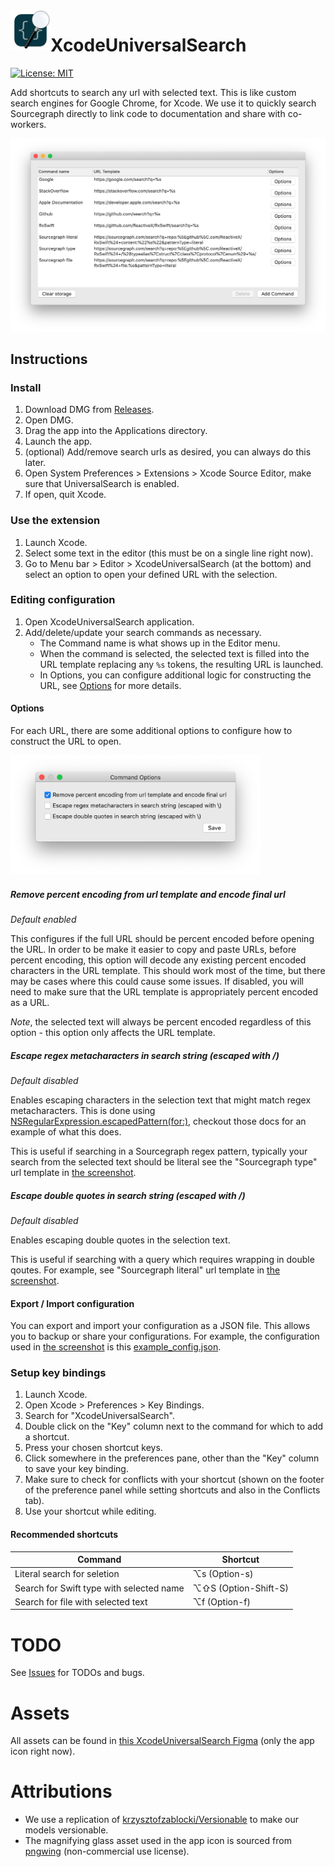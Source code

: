 <img src="XcodeUniversalSearch/Assets.xcassets/AppIcon.appiconset/512x512@2x.png" width="64" align="left">

# XcodeUniversalSearch

[![License: MIT](https://img.shields.io/badge/License-MIT-yellow.svg)](https://opensource.org/licenses/MIT)

Add shortcuts to search any url with selected text. This is like custom search engines for Google Chrome, for Xcode. We use it to quickly search Sourcegraph directly to link code to documentation and share with co-workers.

![Example configuration UI screenshot](resources/configuration_ui_screenshot.png)

## Instructions

### Install

1. Download DMG from [Releases](https://github.com/sm11963/XcodeUniversalSearch/releases).
1. Open DMG.
1. Drag the app into the Applications directory.
1. Launch the app.
1. (optional) Add/remove search urls as desired, you can always do this later.
1. Open System Preferences > Extensions > Xcode Source Editor, make sure that UniversalSearch is enabled.
1. If open, quit Xcode.

### Use the extension

1. Launch Xcode.
1. Select some text in the editor (this must be on a single line right now).
1. Go to Menu bar > Editor > XcodeUniversalSearch (at the bottom) and select an option to open your defined URL with the selection.

### Editing configuration

1. Open XcodeUniversalSearch application.
1. Add/delete/update your search commands as necessary.
    - The Command name is what shows up in the Editor menu.
    - When the command is selected, the selected text is filled into the URL template replacing any `%s` tokens, the resulting URL is launched.
    - In Options, you can configure additional logic for constructing the URL, see [Options](#options) for more details.

#### Options

For each URL, there are some additional options to configure how to construct the URL to open.

<img src="resources/options_ui_screenshot.png" width="400">

##### Remove percent encoding from url template and encode final url

*Default enabled*

This configures if the full URL should be percent encoded before opening the URL. In order to be make it easier to copy and paste URLs, before percent encoding, this option will decode any existing percent encoded characters in the URL template. This should work most of the time, but there may be cases where this could cause some issues. If disabled, you will need to make sure that the URL template is appropriately percent encoded as a URL.

*Note*, the selected text will always be percent encoded regardless of this option - this option only affects the URL template.

##### Escape regex metacharacters in search string (escaped with /)

*Default disabled*

Enables escaping characters in the selection text that might match regex metacharacters. This is done using [NSRegularExpression.escapedPattern(for:)](https://developer.apple.com/documentation/foundation/nsregularexpression/1408386-escapedpattern), checkout those docs for an example of what this does.

This is useful if searching in a Sourcegraph regex pattern, typically your search from the selected text should be literal see the "Sourcegraph type" url template in [the screenshot](#xcodeuniversalsearch).

##### Escape double quotes in search string (escaped with /)

*Default disabled*

Enables escaping double quotes in the selection text.

This is useful if searching with a query which requires wrapping in double qoutes. For example, see "Sourcegraph literal" url template in [the screenshot](#xcodeuniversalsearch).

#### Export / Import configuration

You can export and import your configuration as a JSON file. This allows you to backup or share your configurations. For example, the configuration used in [the screenshot](#xcodeuniversalsearch) is this [example_config.json](resources/example_config.json).

### Setup key bindings

1. Launch Xcode.
1. Open Xcode > Preferences > Key Bindings.
1. Search for "XcodeUniversalSearch".
1. Double click on the "Key" column next to the command for which to add a shortcut.
1. Press your chosen shortcut keys.
1. Click somewhere in the preferences pane, other than the "Key" column to save your key binding.
1. Make sure to check for conflicts with your shortcut (shown on the footer of the preference panel while setting shortcuts and also in the Conflicts tab).
1. Use your shortcut while editing.

#### Recommended shortcuts

| Command | Shortcut |
| --- | --- |
| Literal search for seletion | ⌥s (Option-s) |
| Search for Swift type with selected name | ⌥⇧S (Option-Shift-S) |
| Search for file with selected text | ⌥f (Option-f) |

# TODO

See [Issues](../../issues) for TODOs and bugs.

# Assets

All assets can be found in [this XcodeUniversalSearch Figma](https://www.figma.com/file/20bdfsBCeLtUay8GfARELk/XcodeUniversalSearch?node-id=0%3A1) (only the app icon right now).

# Attributions

- We use a replication of [krzysztofzablocki/Versionable](https://github.com/krzysztofzablocki/Versionable) to make our models versionable.
- The magnifying glass asset used in the app icon is sourced from [pngwing](https://www.pngwing.com/en/free-png-bimmu) (non-commercial use license).
